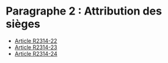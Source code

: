 # Paragraphe 2 : Attribution des sièges

* [Article R2314-22](./LEGIARTI000018535435.md)
* [Article R2314-23](./LEGIARTI000018535433.md)
* [Article R2314-24](./LEGIARTI000018535431.md)
